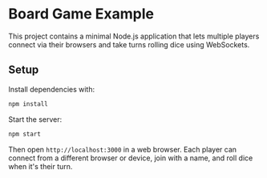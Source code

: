 # Board Game Example

This project contains a minimal Node.js application that lets multiple players
connect via their browsers and take turns rolling dice using WebSockets.

## Setup

Install dependencies with:

```bash
npm install
```

Start the server:

```bash
npm start
```

Then open `http://localhost:3000` in a web browser. Each player can connect from
a different browser or device, join with a name, and roll dice when it's their
turn.
